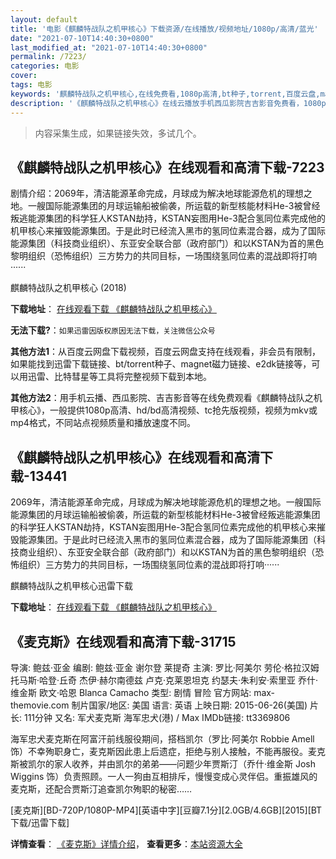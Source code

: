 ```yaml
---
layout: default
title: '电影《麒麟特战队之机甲核心》下载资源/在线播放/视频地址/1080p/高清/蓝光'
date: "2021-07-10T14:40:30+0800"
last_modified_at: "2021-07-10T14:40:30+0800"
permalink: /7223/
categories: 电影
cover:
tags: 电影
keywords: '麒麟特战队之机甲核心,在线免费看,1080p高清,bt种子,torrent,百度云盘,magnet,磁力链,迅雷下载资源'
description: '《麒麟特战队之机甲核心》在线云播放手机西瓜影院吉吉影音免费看，1080p高清bd/hd未删减完整版和tc抢先枪版，mkv/mp4格式，附带bt/torrent种子、magnet/磁力链、百度云盘、网盘资源迅雷下载链接'
---
```


>内容采集生成，如果链接失效，多试几个。


## 《麒麟特战队之机甲核心》在线观看和高清下载-7223

剧情介绍：2069年，清洁能源革命完成，月球成为解决地球能源危机的理想之地。一艘国际能源集团的月球运输船被偷袭，所运载的新型核能材料He-3被曾经叛逃能源集团的科学狂人KSTAN劫持，KSTAN妄图用He-3配合氢同位素完成他的机甲核心来摧毁能源集团。于是此时已经流入黑市的氢同位素混合器，成为了国际能源集团（科技商业组织）、东亚安全联合部（政府部门）和以KSTAN为首的黑色黎明组织（恐怖组织）三方势力的共同目标，一场围绕氢同位素的混战即将打响······


麒麟特战队之机甲核心 (2018)

**下载地址**： [在线观看下载 《麒麟特战队之机甲核心》](https://www.btbtdy.me/btdy/dy13305.html) 


**无法下载?**：`如果迅雷因版权原因无法下载，关注微信公众号 `

**其他方法1**：从百度云网盘下载视频，百度云网盘支持在线观看，非会员有限制，如果能找到迅雷下载链接、bt/torrent种子、magnet磁力链接、e2dk链接等，可以用迅雷、比特彗星等工具将完整视频下载到本地。

**其他方法2**：用手机云播、西瓜影院、吉吉影音等在线免费观看《麒麟特战队之机甲核心》，一般提供1080p高清、hd/bd高清视频、tc抢先版视频，视频为mkv或mp4格式，不同站点视频质量和播放速度不同。


## 《麒麟特战队之机甲核心》在线观看和高清下载-13441

2069年，清洁能源革命完成，月球成为解决地球能源危机的理想之地。一艘国际能源集团的月球运输船被偷袭，所运载的新型核能材料He-3被曾经叛逃能源集团的科学狂人KSTAN劫持，KSTAN妄图用He-3配合氢同位素完成他的机甲核心来摧毁能源集团。于是此时已经流入黑市的氢同位素混合器，成为了国际能源集团（科技商业组织）、东亚安全联合部（政府部门）和以KSTAN为首的黑色黎明组织（恐怖组织）三方势力的共同目标，一场围绕氢同位素的混战即将打响······


麒麟特战队之机甲核心迅雷下载

**下载地址**： [在线观看下载 《麒麟特战队之机甲核心》](https://www.993dy.com//vod-detail-id-34132.html) 


## 《麦克斯》在线观看和高清下载-31715

导演: 鲍兹·亚金 编剧: 鲍兹·亚金 谢尔登 莱提奇 主演: 罗比·阿美尔 劳伦·格拉汉姆 托马斯·哈登·丘奇 杰伊·赫尔南德兹 卢克·克莱恩坦克 约瑟夫·朱利安·索里亚 乔什·维金斯 欧文·哈恩 Blanca Camacho 类型: 剧情 冒险 官方网站: max-themovie.com 制片国家/地区: 美国 语言: 英语 上映日期: 2015-06-26(美国) 片长: 111分钟 又名: 军犬麦克斯 海军忠犬(港) / Max IMDb链接: tt3369806

海军忠犬麦克斯在阿富汗前线服役期间，搭档凯尔（罗比·阿美尔 Robbie Amell 饰）不幸殉职身亡，麦克斯因此患上后遗症，拒绝与别人接触，不能再服役。麦克斯被凯尔的家人收养，并由凯尔的弟弟——问题少年贾斯汀（乔什·维金斯 Josh Wiggins 饰）负责照顾。一人一狗由互相排斥，慢慢变成心灵伴侣。重振雄风的麦克斯，还配合贾斯汀追查凯尔殉职的秘密……


[麦克斯][BD-720P/1080P-MP4][英语中字][豆瓣7.1分][2.0GB/4.6GB][2015][BT下载/迅雷下载]

**详情查看**： [《麦克斯》详情介绍](/movie/31715/)， **查看更多**：[本站资源大全](/movie/t/all/)

